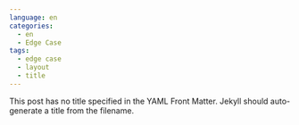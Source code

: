 ```yaml
---
language: en
categories:
  - en
  - Edge Case
tags:
  - edge case
  - layout
  - title
---
```


This post has no title specified in the YAML Front Matter. Jekyll should auto-generate a title from the filename.